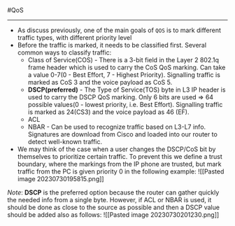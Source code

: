 #QoS
***

- As discuss previously, one of the main goals of `QOS` is to mark different traffic types, with different priority level
- Before the traffic is marked, it needs to be classified first. Several common ways to classify traffic:
	- Class of Service(COS) - There is a 3-bit field in the Layer 2 802.1q frame header which is used to carry the CoS QoS marking. Can take a value 0-7(0 - Best Effort, 7 - Highest Priority). Signalling traffic is marked as CoS 3 and the voice payload as CoS 5.
	- **DSCP(preferred)** - The Type of Service(TOS) byte in L3 IP header is used to carry the DSCP QoS marking. Only 6 bits are used => 64 possible values(0 - lowest priority, i.e. Best Effort). Signalling traffic is marked as 24(CS3) and the voice payload as 46 (EF).
	- ACL
	- NBAR - Can be used to recognize traffic based on L3-L7 info. Signatures are download from Cisco and loaded into our router to detect well-known traffic.
- We may think of the case when a user changes the DSCP/CoS bit by themselves to prioritize certain traffic. To prevent this we define a trust boundary, where the markings from the IP phone are trusted, but mark traffic from the PC is given priority 0 in the following example:
![[Pasted image 20230730195815.png]]

*Note*: **DSCP** is the preferred option because the router can gather quickly the needed info from a single byte. However, if ACL or NBAR is used, it should be done as close to the source as possible and then a DSCP value should be added also as follows:
![[Pasted image 20230730201230.png]]

